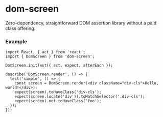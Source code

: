 # dom-screen

Zero-dependency, straightforward DOM assertion library without a paid class
offering.

### Example

```tsx
import React, { act } from 'react';
import { DomScreen } from 'dom-screen';

DomScreen.initTest({ act, expect, afterEach });

describe('DomScreen.render', () => {
  test('simple', () => {
    const screen = DomScreen.render(<div className="div-cls">Hello, world!</div>);
    expect(screen).toHaveClass('div-cls');
    expect(screen.locate('div')).toMatchSelector('.div-cls');
    expect(screen).not.toHaveClass('foo');
  });
});
```
